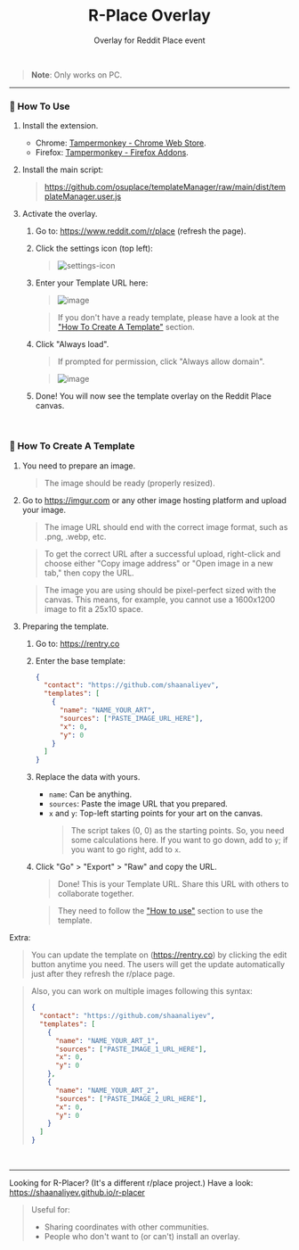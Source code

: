 <h1 align="center">R-Place Overlay</h1>

<p align="center">
  Overlay for Reddit Place event
<p>

<br>

> **Note**:
> Only works on PC.

---

### 🔷 How To Use

1. Install the extension.
   - Chrome: [Tampermonkey - Chrome Web Store](https://chrome.google.com/webstore/detail/tampermonkey/dhdgffkkebhmkfjojejmpbldmpobfkfo).
   - Firefox: [Tampermonkey - Firefox Addons](https://addons.mozilla.org/en-US/firefox/addon/tampermonkey/).
2. Install the main script:
   > https://github.com/osuplace/templateManager/raw/main/dist/templateManager.user.js
3. Activate the overlay.

   1. Go to: https://www.reddit.com/r/place (refresh the page).
   2. Click the settings icon (top left):
      > ![settings-icon](https://github.com/shaanaliyev/r-place-overlay/assets/35802638/e0f2aa9a-268d-4933-b49b-670c0ccdc706)
   3. Enter your Template URL here:

      > ![image](https://github.com/shaanaliyev/r-place-overlay/assets/35802638/2f34f7c7-d058-4101-b28b-7b9e9c2c38cb)

      > If you don't have a ready template, please have a look at the ["How To Create A Template"](#-how-to-create-a-template) section.

   4. Click "Always load".

      > If prompted for permission, click "Always allow domain".

      > ![image](https://github.com/shaanaliyev/r-place-overlay/assets/35802638/ed806b67-882e-409d-8e9d-01b2d37c20c4)

   5. Done! You will now see the template overlay on the Reddit Place canvas.

<br>

### 🔷 How To Create A Template

1. You need to prepare an image.
   > The image should be ready (properly resized).
2. Go to https://imgur.com or any other image hosting platform and upload your image.

   > The image URL should end with the correct image format, such as .png, .webp, etc.

   > To get the correct URL after a successful upload, right-click and choose either "Copy image address" or "Open image in a new tab," then copy the URL.

   > The image you are using should be pixel-perfect sized with the canvas. This means, for example, you cannot use a 1600x1200 image to fit a 25x10 space.

3. Preparing the template.

   1. Go to: https://rentry.co
   2. Enter the base template:
      ```json
      {
        "contact": "https://github.com/shaanaliyev",
        "templates": [
          {
            "name": "NAME_YOUR_ART",
            "sources": ["PASTE_IMAGE_URL_HERE"],
            "x": 0,
            "y": 0
          }
        ]
      }
      ```
   3. Replace the data with yours.
      - `name`: Can be anything.
      - `sources`: Paste the image URL that you prepared.
      - `x` and `y`: Top-left starting points for your art on the canvas.
        > The script takes (0, 0) as the starting points. So, you need some calculations here. If you want to go down, add to `y`; if you want to go right, add to `x`.
   4. Click "Go" > "Export" > "Raw" and copy the URL.

      > Done! This is your Template URL. Share this URL with others to collaborate together.

      > They need to follow the ["How to use"](#-how-to-use) section to use the template.

Extra:

> You can update the template on (https://rentry.co) by clicking the edit button anytime you need. The users will get the update automatically just after they refresh the r/place page.

> Also, you can work on multiple images following this syntax:
>
> ```json
> {
>   "contact": "https://github.com/shaanaliyev",
>   "templates": [
>     {
>       "name": "NAME_YOUR_ART_1",
>       "sources": ["PASTE_IMAGE_1_URL_HERE"],
>       "x": 0,
>       "y": 0
>     },
>     {
>       "name": "NAME_YOUR_ART_2",
>       "sources": ["PASTE_IMAGE_2_URL_HERE"],
>       "x": 0,
>       "y": 0
>     }
>   ]
> }
> ```

<br>

---

Looking for R-Placer? (It's a different r/place project.) Have a look: https://shaanaliyev.github.io/r-placer

> Useful for:
>
> - Sharing coordinates with other communities.
> - People who don't want to (or can't) install an overlay.
